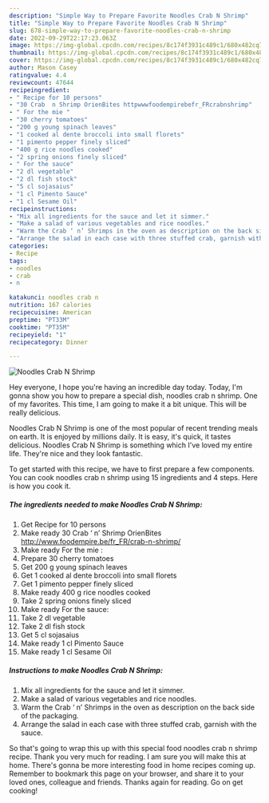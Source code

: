 ```yaml
---
description: "Simple Way to Prepare Favorite Noodles Crab N Shrimp"
title: "Simple Way to Prepare Favorite Noodles Crab N Shrimp"
slug: 678-simple-way-to-prepare-favorite-noodles-crab-n-shrimp
date: 2022-09-29T22:17:23.063Z
image: https://img-global.cpcdn.com/recipes/8c174f3931c489c1/680x482cq70/noodles-crab-n-shrimp-recipe-main-photo.jpg
thumbnail: https://img-global.cpcdn.com/recipes/8c174f3931c489c1/680x482cq70/noodles-crab-n-shrimp-recipe-main-photo.jpg
cover: https://img-global.cpcdn.com/recipes/8c174f3931c489c1/680x482cq70/noodles-crab-n-shrimp-recipe-main-photo.jpg
author: Mason Casey
ratingvalue: 4.4
reviewcount: 47644
recipeingredient:
- " Recipe for 10 persons"
- "30 Crab  n Shrimp OrienBites httpwwwfoodempirebefr_FRcrabnshrimp"
- " For the mie "
- "30 cherry tomatoes"
- "200 g young spinach leaves"
- "1 cooked al dente broccoli into small florets"
- "1 pimento pepper finely sliced"
- "400 g rice noodles cooked"
- "2 spring onions finely sliced"
- " For the sauce"
- "2 dl vegetable"
- "2 dl fish stock"
- "5 cl sojasaius"
- "1 cl Pimento Sauce"
- "1 cl Sesame Oil"
recipeinstructions:
- "Mix all ingredients for the sauce and let it simmer."
- "Make a salad of various vegetables and rice noodles."
- "Warm the Crab ‘ n’ Shrimps in the oven as description on the back side of the packaging."
- "Arrange the salad in each case with three stuffed crab, garnish with the sauce."
categories:
- Recipe
tags:
- noodles
- crab
- n

katakunci: noodles crab n 
nutrition: 167 calories
recipecuisine: American
preptime: "PT33M"
cooktime: "PT35M"
recipeyield: "1"
recipecategory: Dinner

---
```



![Noodles Crab N Shrimp](https://img-global.cpcdn.com/recipes/8c174f3931c489c1/680x482cq70/noodles-crab-n-shrimp-recipe-main-photo.jpg)

Hey everyone, I hope you're having an incredible day today. Today, I'm gonna show you how to prepare a special dish, noodles crab n shrimp. One of my favorites. This time, I am going to make it a bit unique. This will be really delicious.



Noodles Crab N Shrimp is one of the most popular of recent trending meals on earth. It is enjoyed by millions daily. It is easy, it's quick, it tastes delicious. Noodles Crab N Shrimp is something which I've loved my entire life. They're nice and they look fantastic.


To get started with this recipe, we have to first prepare a few components. You can cook noodles crab n shrimp using 15 ingredients and 4 steps. Here is how you cook it.

<!--inarticleads1-->

##### The ingredients needed to make Noodles Crab N Shrimp:

1. Get  Recipe for 10 persons
1. Make ready 30 Crab ‘ n’ Shrimp OrienBites http://www.foodempire.be/fr_FR/crab-n-shrimp/
1. Make ready  For the mie :
1. Prepare 30 cherry tomatoes
1. Get 200 g young spinach leaves
1. Get 1 cooked al dente broccoli into small florets
1. Get 1 pimento pepper finely sliced
1. Make ready 400 g rice noodles cooked
1. Take 2 spring onions finely sliced
1. Make ready  For the sauce:
1. Take 2 dl vegetable
1. Take 2 dl fish stock
1. Get 5 cl sojasaius
1. Make ready 1 cl Pimento Sauce
1. Make ready 1 cl Sesame Oil




<!--inarticleads2-->

##### Instructions to make Noodles Crab N Shrimp:

1. Mix all ingredients for the sauce and let it simmer.
1. Make a salad of various vegetables and rice noodles.
1. Warm the Crab ‘ n’ Shrimps in the oven as description on the back side of the packaging.
1. Arrange the salad in each case with three stuffed crab, garnish with the sauce.




So that's going to wrap this up with this special food noodles crab n shrimp recipe. Thank you very much for reading. I am sure you will make this at home. There's gonna be more interesting food in home recipes coming up. Remember to bookmark this page on your browser, and share it to your loved ones, colleague and friends. Thanks again for reading. Go on get cooking!
